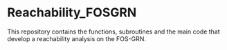 # Reachability_FOSGRN
This repository contains the functions, subroutines and the main code that develop a reachability analysis on the FOS-GRN.
